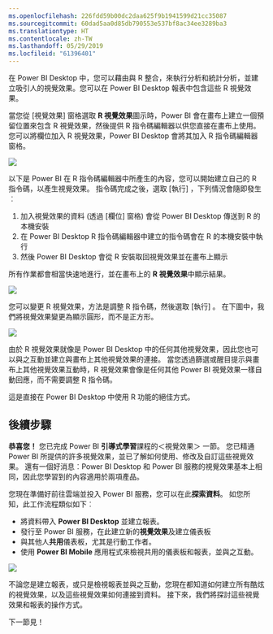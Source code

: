 ```yaml
---
ms.openlocfilehash: 226fdd59b00dc2daa625f9b1941599d21cc35087
ms.sourcegitcommit: 60dad5aa0d85db790553e537bf8ac34ee3289ba3
ms.translationtype: HT
ms.contentlocale: zh-TW
ms.lasthandoff: 05/29/2019
ms.locfileid: "61396401"
---
```

在 Power BI Desktop 中，您可以藉由與 R 整合，來執行分析和統計分析，並建立吸引人的視覺效果。您可以在 Power BI Desktop 報表中包含這些 R 視覺效果。

當您從 [視覺效果]  窗格選取 **R 視覺效果**圖示時，Power BI 會在畫布上建立一個預留位置來包含 R 視覺效果，然後提供 R 指令碼編輯器以供您直接在畫布上使用。 您可以將欄位加入 R 視覺效果，Power BI Desktop 會將其加入 R 指令碼編輯器窗格。

![](media/3-11h-r-visual-integration/3-11h_1.png)

以下是 Power BI 在 R 指令碼編輯器中所產生的內容，您可以開始建立自己的 R 指令碼，以產生視覺效果。 指令碼完成之後，選取 [執行]  ，下列情況會隨即發生︰

1. 加入視覺效果的資料 (透過 [欄位]  窗格) 會從 Power BI Desktop 傳送到 R 的本機安裝
2. 在 Power BI Desktop R 指令碼編輯器中建立的指令碼會在 R 的本機安裝中執行
3. 然後 Power BI Desktop 會從 R 安裝取回視覺效果並在畫布上顯示

所有作業都會相當快速地進行，並在畫布上的 **R 視覺效果**中顯示結果。

![](media/3-11h-r-visual-integration/3-11h_2.png)

您可以變更 R 視覺效果，方法是調整 R 指令碼，然後選取 [執行]  。 在下圖中，我們將視覺效果變更為顯示圓形，而不是正方形。

![](media/3-11h-r-visual-integration/3-11h_3.png)

由於 R 視覺效果就像是 Power BI Desktop 中的任何其他視覺效果，因此您也可以與之互動並建立與畫布上其他視覺效果的連接。 當您透過篩選或醒目提示與畫布上其他視覺效果互動時，R 視覺效果會像是任何其他 Power BI 視覺效果一樣自動回應，而不需要調整 R 指令碼。

這是直接在 Power BI Desktop 中使用 R 功能的絕佳方式。

## <a name="next-steps"></a>後續步驟
**恭喜您！** 您已完成 Power BI **引導式學習**課程的＜視覺效果＞  一節。 您已精通 Power BI 所提供的許多視覺效果，並已了解如何使用、修改及自訂這些視覺效果。 還有一個好消息︰Power BI Desktop 和 Power BI 服務的視覺效果基本上相同，因此您學習到的內容適用於兩項產品。

您現在準備好前往雲端並投入 Power BI 服務，您可以在此**探索資料**。 如您所知，此工作流程類似如下︰

* 將資料帶入 **Power BI Desktop** 並建立報表。
* 發行至 Power BI 服務，在此建立新的**視覺效果**及建立儀表板
* 與其他人**共用**儀表板，尤其是行動工作者。
* 使用 **Power BI Mobile** 應用程式來檢視共用的儀表板和報表，並與之互動。

![](media/3-11h-r-visual-integration/c0a1_1.png)

不論您是建立報表，或只是檢視報表並與之互動，您現在都知道如何建立所有酷炫的視覺效果，以及這些視覺效果如何連接到資料。 接下來，我們將探討這些視覺效果和報表的操作方式。

下一節見！

